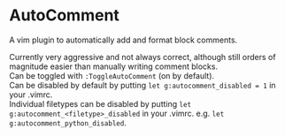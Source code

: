 AutoComment
===========

A vim plugin to automatically add and format block comments.

Currently very aggressive and not always correct, although still orders of magnitude easier than manually writing comment blocks.  
Can be toggled with `:ToggleAutoComment` (on by default).  
Can be disabled by default by putting `let g:autocomment_disabled = 1` in your .vimrc.  
Individual filetypes can be disabled by putting `let g:autocomment_<filetype>_disabled` in your .vimrc. e.g. `let g:autocomment_python_disabled`.

